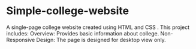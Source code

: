 # Simple-college-website
A single-page college website created using HTML and CSS . 
This project includes:
Overview: Provides basic information about college.
Non-Responsive Design: The page is designed for desktop view only.
